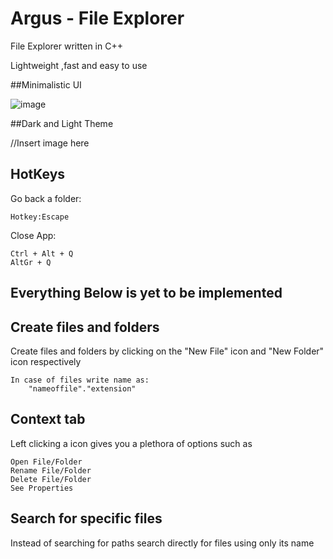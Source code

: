 # Argus - File Explorer

File Explorer written in C++


Lightweight ,fast and easy to use


##Minimalistic UI

![image](https://github.com/Denellyne/FileExplorer/assets/56112881/dfd7fd23-be49-4ad9-b33e-efb7bae2f820)


##Dark and Light Theme

//Insert image here

## HotKeys
Go back a folder:

	Hotkey:Escape
Close App:

	Ctrl + Alt + Q
	AltGr + Q


## Everything Below is yet to be implemented

## Create files and folders

Create files and folders by clicking on the "New File" icon and "New Folder" icon respectively	

	In case of files write name as:
		"nameoffile"."extension"

## Context tab

Left clicking  a icon gives you a plethora of options such as	

	Open File/Folder
	Rename File/Folder
	Delete File/Folder
	See Properties

## Search for specific files

Instead of searching for paths search directly for files using only its name
